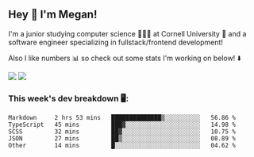 ## Hey 👋 I'm Megan! 
I'm a junior studying computer science 👩🏻‍💻 at Cornell University 🐻 and a software engineer specializing in fullstack/frontend development!

Also I like numbers 📊 so check out some stats I'm working on below! ⬇️

<img src="https://github-readme-stats.vercel.app/api?username=meganyin13&show_icons=true&hide=stars&count_private=true" />

<img src="https://github-readme-stats.vercel.app/api/top-langs/?username=meganyin13&layout=compact&hide=Jupyter%20Notebook" />

### This week's dev breakdown 🖥:
<!--START_SECTION:waka-->
```text
Markdown     2 hrs 53 mins   ██████████████▒░░░░░░░░░░   56.86 % 
TypeScript   45 mins         ███▓░░░░░░░░░░░░░░░░░░░░░   14.98 % 
SCSS         32 mins         ██▓░░░░░░░░░░░░░░░░░░░░░░   10.75 % 
JSON         27 mins         ██▒░░░░░░░░░░░░░░░░░░░░░░   08.89 % 
Other        14 mins         █░░░░░░░░░░░░░░░░░░░░░░░░   04.62 % 
```
<!--END_SECTION:waka-->
